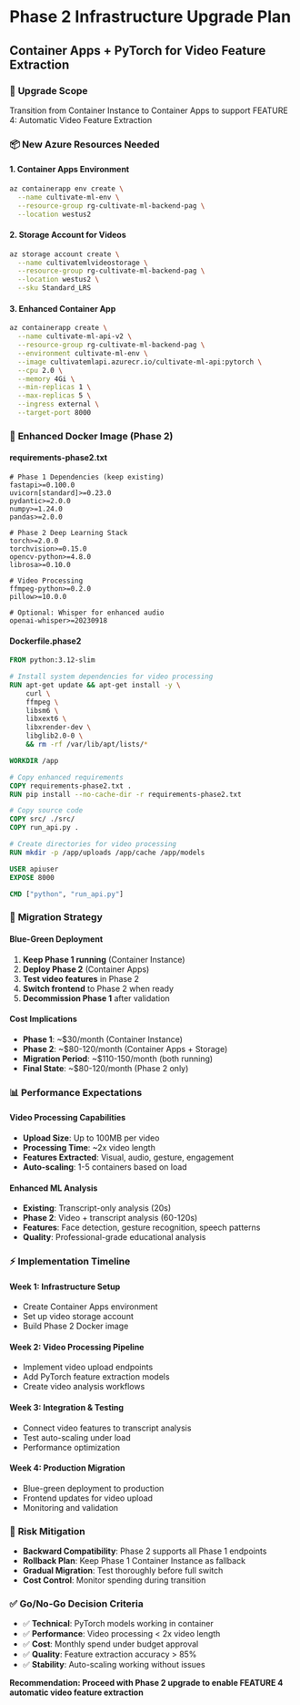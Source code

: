 # Phase 2 Infrastructure Upgrade Plan
## Container Apps + PyTorch for Video Feature Extraction

### 🎯 **Upgrade Scope**
Transition from Container Instance to Container Apps to support FEATURE 4: Automatic Video Feature Extraction

### 📦 **New Azure Resources Needed**

#### **1. Container Apps Environment**
```bash
az containerapp env create \
  --name cultivate-ml-env \
  --resource-group rg-cultivate-ml-backend-pag \
  --location westus2
```

#### **2. Storage Account for Videos**
```bash
az storage account create \
  --name cultivatemlvideostorage \
  --resource-group rg-cultivate-ml-backend-pag \
  --location westus2 \
  --sku Standard_LRS
```

#### **3. Enhanced Container App**
```bash
az containerapp create \
  --name cultivate-ml-api-v2 \
  --resource-group rg-cultivate-ml-backend-pag \
  --environment cultivate-ml-env \
  --image cultivatemlapi.azurecr.io/cultivate-ml-api:pytorch \
  --cpu 2.0 \
  --memory 4Gi \
  --min-replicas 1 \
  --max-replicas 5 \
  --ingress external \
  --target-port 8000
```

### 🐳 **Enhanced Docker Image (Phase 2)**

#### **requirements-phase2.txt**
```
# Phase 1 Dependencies (keep existing)
fastapi>=0.100.0
uvicorn[standard]>=0.23.0
pydantic>=2.0.0
numpy>=1.24.0
pandas>=2.0.0

# Phase 2 Deep Learning Stack
torch>=2.0.0
torchvision>=0.15.0
opencv-python>=4.8.0
librosa>=0.10.0

# Video Processing
ffmpeg-python>=0.2.0
pillow>=10.0.0

# Optional: Whisper for enhanced audio
openai-whisper>=20230918
```

#### **Dockerfile.phase2**
```dockerfile
FROM python:3.12-slim

# Install system dependencies for video processing
RUN apt-get update && apt-get install -y \
    curl \
    ffmpeg \
    libsm6 \
    libxext6 \
    libxrender-dev \
    libglib2.0-0 \
    && rm -rf /var/lib/apt/lists/*

WORKDIR /app

# Copy enhanced requirements
COPY requirements-phase2.txt .
RUN pip install --no-cache-dir -r requirements-phase2.txt

# Copy source code
COPY src/ ./src/
COPY run_api.py .

# Create directories for video processing
RUN mkdir -p /app/uploads /app/cache /app/models

USER apiuser
EXPOSE 8000

CMD ["python", "run_api.py"]
```

### 🔄 **Migration Strategy**

#### **Blue-Green Deployment**
1. **Keep Phase 1 running** (Container Instance)
2. **Deploy Phase 2** (Container Apps)
3. **Test video features** in Phase 2
4. **Switch frontend** to Phase 2 when ready
5. **Decommission Phase 1** after validation

#### **Cost Implications**
- **Phase 1**: ~$30/month (Container Instance)
- **Phase 2**: ~$80-120/month (Container Apps + Storage)
- **Migration Period**: ~$110-150/month (both running)
- **Final State**: ~$80-120/month (Phase 2 only)

### 📊 **Performance Expectations**

#### **Video Processing Capabilities**
- **Upload Size**: Up to 100MB per video
- **Processing Time**: ~2x video length
- **Features Extracted**: Visual, audio, gesture, engagement
- **Auto-scaling**: 1-5 containers based on load

#### **Enhanced ML Analysis**
- **Existing**: Transcript-only analysis (20s)
- **Phase 2**: Video + transcript analysis (60-120s)
- **Features**: Face detection, gesture recognition, speech patterns
- **Quality**: Professional-grade educational analysis

### ⚡ **Implementation Timeline**

#### **Week 1: Infrastructure Setup**
- Create Container Apps environment
- Set up video storage account
- Build Phase 2 Docker image

#### **Week 2: Video Processing Pipeline**
- Implement video upload endpoints
- Add PyTorch feature extraction models
- Create video analysis workflows

#### **Week 3: Integration & Testing**
- Connect video features to transcript analysis
- Test auto-scaling under load
- Performance optimization

#### **Week 4: Production Migration**
- Blue-green deployment to production
- Frontend updates for video upload
- Monitoring and validation

### 🚨 **Risk Mitigation**
- **Backward Compatibility**: Phase 2 supports all Phase 1 endpoints
- **Rollback Plan**: Keep Phase 1 Container Instance as fallback
- **Gradual Migration**: Test thoroughly before full switch
- **Cost Control**: Monitor spending during transition

### ✅ **Go/No-Go Decision Criteria**
- ✅ **Technical**: PyTorch models working in container
- ✅ **Performance**: Video processing < 2x video length
- ✅ **Cost**: Monthly spend under budget approval
- ✅ **Quality**: Feature extraction accuracy > 85%
- ✅ **Stability**: Auto-scaling working without issues

**Recommendation: Proceed with Phase 2 upgrade to enable FEATURE 4 automatic video feature extraction**